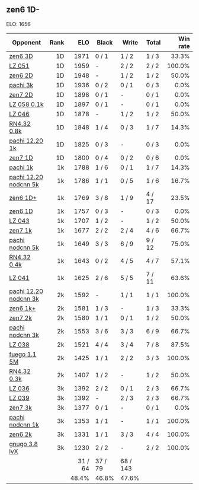 ## zen6 1D- ##

ELO: 1656

Opponent | Rank | ELO | Black | Write | Total | Win rate
---------|-----:|----:|-------|-------|-------|-------:
[zen6 3D](zen6%203D.md) | 1D | 1971 | 0 / 1 | 1 / 2 | 1 / 3 | 33.3%
[LZ 051](LZ%20051.md) | 1D | 1959 | - | 2 / 2 | 2 / 2 | 100.0%
[zen6 2D](zen6%202D.md) | 1D | 1948 | - | 1 / 2 | 1 / 2 | 50.0%
[pachi 3k](pachi%203k.md) | 1D | 1936 | 0 / 2 | 0 / 1 | 0 / 3 | 0.0%
[zen7 2D](zen7%202D.md) | 1D | 1898 | 0 / 1 | - | 0 / 1 | 0.0%
[LZ 058 0.1k](LZ%20058%200.1k.md) | 1D | 1897 | 0 / 1 | - | 0 / 1 | 0.0%
[LZ 046](LZ%20046.md) | 1D | 1878 | - | 1 / 2 | 1 / 2 | 50.0%
[RN4.32 0.8k](RN4.32%200.8k.md) | 1D | 1848 | 1 / 4 | 0 / 3 | 1 / 7 | 14.3%
[pachi 12.20 1k](pachi%2012.20%201k.md) | 1D | 1825 | 0 / 3 | - | 0 / 3 | 0.0%
[zen7 1D](zen7%201D.md) | 1D | 1800 | 0 / 4 | 0 / 2 | 0 / 6 | 0.0%
[pachi 1k](pachi%201k.md) | 1k | 1788 | 1 / 6 | 0 / 1 | 1 / 7 | 14.3%
[pachi 12.20 nodcnn 5k](pachi%2012.20%20nodcnn%205k.md) | 1k | 1786 | 1 / 1 | 0 / 5 | 1 / 6 | 16.7%
[zen6 1D+](zen6%201D+.md) | 1k | 1769 | 3 / 8 | 1 / 9 | 4 / 17 | 23.5%
[zen6 1D](zen6%201D.md) | 1k | 1757 | 0 / 3 | - | 0 / 3 | 0.0%
[LZ 043](LZ%20043.md) | 1k | 1707 | 1 / 2 | - | 1 / 2 | 50.0%
[zen7 1k](zen7%201k.md) | 1k | 1677 | 2 / 2 | 2 / 4 | 4 / 6 | 66.7%
[pachi nodcnn 5k](pachi%20nodcnn%205k.md) | 1k | 1649 | 3 / 3 | 6 / 9 | 9 / 12 | 75.0%
[RN4.32 0.4k](RN4.32%200.4k.md) | 1k | 1643 | 0 / 2 | 4 / 5 | 4 / 7 | 57.1%
[LZ 041](LZ%20041.md) | 1k | 1625 | 2 / 6 | 5 / 5 | 7 / 11 | 63.6%
[pachi 12.20 nodcnn 3k](pachi%2012.20%20nodcnn%203k.md) | 2k | 1592 | - | 1 / 1 | 1 / 1 | 100.0%
[zen6 1k+](zen6%201k+.md) | 2k | 1581 | 1 / 3 | - | 1 / 3 | 33.3%
[zen7 2k](zen7%202k.md) | 2k | 1580 | 1 / 1 | 0 / 1 | 1 / 2 | 50.0%
[pachi nodcnn 3k](pachi%20nodcnn%203k.md) | 2k | 1553 | 3 / 6 | 3 / 3 | 6 / 9 | 66.7%
[LZ 038](LZ%20038.md) | 2k | 1521 | 4 / 4 | 3 / 4 | 7 / 8 | 87.5%
[fuego 1.1 5M](fuego%201.1%205M.md) | 2k | 1425 | 1 / 1 | 2 / 2 | 3 / 3 | 100.0%
[RN4.32 0.3k](RN4.32%200.3k.md) | 2k | 1407 | 1 / 2 | - | 1 / 2 | 50.0%
[LZ 036](LZ%20036.md) | 3k | 1392 | 2 / 2 | 0 / 1 | 2 / 3 | 66.7%
[LZ 039](LZ%20039.md) | 3k | 1392 | - | 2 / 3 | 2 / 3 | 66.7%
[zen7 3k](zen7%203k.md) | 3k | 1377 | 0 / 1 | - | 0 / 1 | 0.0%
[pachi nodcnn 1k](pachi%20nodcnn%201k.md) | 3k | 1353 | 1 / 1 | - | 1 / 1 | 100.0%
[zen6 2k](zen6%202k.md) | 3k | 1331 | 1 / 1 | 3 / 3 | 4 / 4 | 100.0%
[gnugo 3.8 lvX](gnugo%203.8%20lvX.md) | 3k | 1230 | 2 / 2 | - | 2 / 2 | 100.0%
 | | | 31 / 64 | 37 / 79 | 68 / 143 | 
 | | | 48.4% | 46.8% | 47.6% | 
